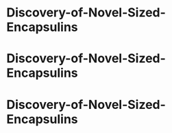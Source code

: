 # Discovery-of-Novel-Sized-Encapsulins
# Discovery-of-Novel-Sized-Encapsulins
# Discovery-of-Novel-Sized-Encapsulins
